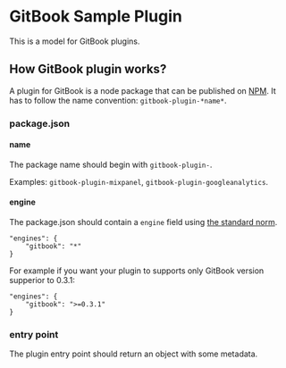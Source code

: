 GitBook Sample Plugin
==============

This is a model for GitBook plugins.

## How GitBook plugin works?

A plugin for GitBook is a node package that can be published on [NPM](http://www.npmjs.org). It has to follow the name convention: `gitbook-plugin-*name*`.

### package.json

#### name

The package name should begin with ```gitbook-plugin-```.

Examples: `gitbook-plugin-mixpanel`, `gitbook-plugin-googleanalytics`.

#### engine

The package.json should contain a `engine` field using [the standard norm](https://www.npmjs.org/doc/json.html#engines).

```
"engines": {
    "gitbook": "*"
}
```

For example if you want your plugin to supports only GitBook version supperior to 0.3.1:

```
"engines": {
    "gitbook": ">=0.3.1"
}
```

### entry point

The plugin entry point should return an object with some metadata.


